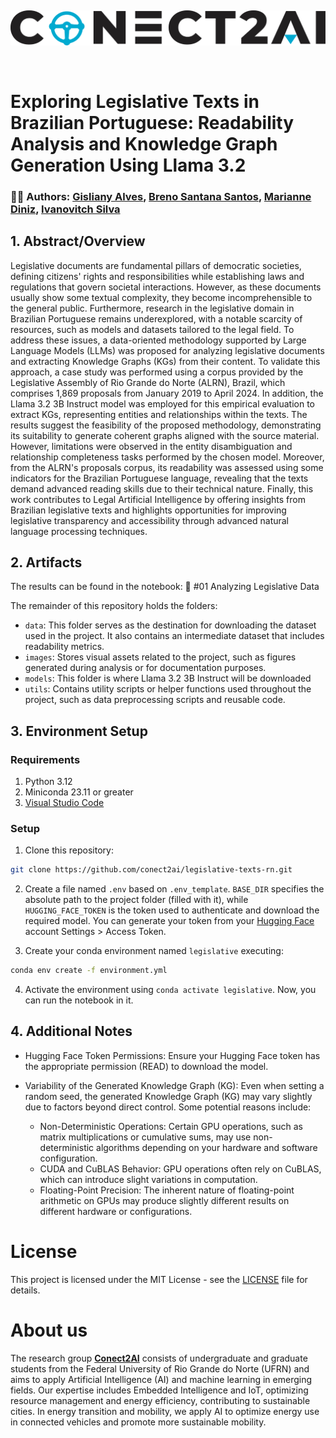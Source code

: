 &nbsp;
&nbsp;
<p align="center">
  <img width="800" src="./images/conecta_logo.png" />
</p>

&nbsp;

# Exploring Legislative Texts in Brazilian Portuguese: Readability Analysis and Knowledge Graph Generation Using Llama 3.2

### ✍🏾 Authors: [Gisliany Alves](https://github.com/gisliany), [Breno Santana Santos](https://github.com/breno-madruga), [Marianne Diniz](https://github.com/MarianneDiniz), [Ivanovitch Silva](https://github.com/ivanovitchm)

## 1. Abstract/Overview

Legislative documents are fundamental pillars of democratic societies, defining citizens' rights and responsibilities while establishing laws and regulations that govern societal interactions. However, as these documents usually show some textual complexity, they become incomprehensible to the general public. Furthermore, research in the legislative domain in Brazilian Portuguese remains underexplored, with a notable scarcity of resources, such as models and datasets tailored to the legal field. To address these issues, a data-oriented methodology supported by Large Language Models (LLMs) was proposed for analyzing legislative documents and extracting Knowledge Graphs (KGs) from their content. To validate this approach, a case study was performed using a corpus provided by the Legislative Assembly of Rio Grande do Norte (ALRN), Brazil, which comprises 1,869 proposals from January 2019 to April 2024. In addition, the Llama 3.2 3B Instruct model was employed for this empirical evaluation to extract KGs, representing entities and relationships within the texts. The results suggest the feasibility of the proposed methodology, demonstrating its suitability to generate coherent graphs aligned with the source material. However, limitations were observed in the entity disambiguation and relationship completeness tasks performed by the chosen model. Moreover, from the ALRN's proposals corpus, its readability was assessed using some indicators for the Brazilian Portuguese language, revealing that the texts demand advanced reading skills due to their technical nature. Finally, this work contributes to Legal Artificial Intelligence by offering insights from Brazilian legislative texts and highlights opportunities for improving legislative transparency and accessibility through advanced natural language processing techniques.

## 2. Artifacts

The results can be found in the notebook:
📕 #01 Analyzing Legislative Data

The remainder of this repository holds the folders:
- `data`: This folder serves as the destination for downloading the dataset used in the project. It also contains an intermediate dataset that includes readability metrics.
- `images`: Stores visual assets related to the project, such as figures generated during analysis or for documentation purposes.
- `models`: This folder is where Llama 3.2 3B Instruct will be downloaded
- `utils`: Contains utility scripts or helper functions used throughout the project, such as data preprocessing scripts and reusable code.

## 3. Environment Setup

### Requirements
1. Python 3.12
2. Miniconda 23.11 or greater
3. [Visual Studio Code](https://code.visualstudio.com/)

### Setup

1. Clone this repository:

```bash
git clone https://github.com/conect2ai/legislative-texts-rn.git
```
  
2. Create a file named `.env` based on `.env_template`. `BASE_DIR` specifies the absolute path to the project folder (filled with it), while `HUGGING_FACE_TOKEN` is the token used to authenticate and download the required model. You can generate your token from your [Hugging Face](https://huggingface.co/settings/tokens) account Settings > Access Token.
   
3. Create your conda environment named `legislative` executing:

```bash
conda env create -f environment.yml
```

4. Activate the environment using `conda activate legislative`. Now, you can run the notebook in it.

## 4. Additional Notes

- Hugging Face Token Permissions:
Ensure your Hugging Face token has the appropriate permission (READ) to download the model.

- Variability of the Generated Knowledge Graph (KG):
Even when setting a random seed, the generated Knowledge Graph (KG) may vary slightly due to factors beyond direct control. Some potential reasons include:

  - Non-Deterministic Operations: Certain GPU operations, such as matrix multiplications or cumulative sums, may use non-deterministic algorithms depending on your hardware and software configuration.
  - CUDA and CuBLAS Behavior: GPU operations often rely on CuBLAS, which can introduce slight variations in computation.
  - Floating-Point Precision: The inherent nature of floating-point arithmetic on GPUs may produce slightly different results on different hardware or configurations.

# License

This project is licensed under the MIT License - see the [LICENSE](LICENSE) file for details.

# About us

The research group [**Conect2AI**](http://conect2ai.dca.ufrn.br) consists of undergraduate and graduate students from the Federal University of Rio Grande do Norte (UFRN) and aims to apply Artificial Intelligence (AI) and machine learning in emerging fields. Our expertise includes Embedded Intelligence and IoT, optimizing resource management and energy efficiency, contributing to sustainable cities. In energy transition and mobility, we apply AI to optimize energy use in connected vehicles and promote more sustainable mobility.
